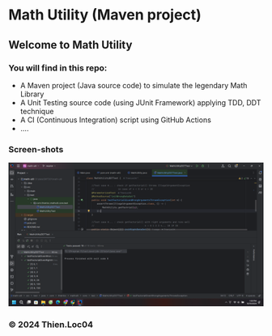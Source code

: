 # Math Utility (Maven project)

## Welcome to Math Utility
### You will find in this repo:
* A Maven project (Java source code) to simulate
the legendary Math Library
* A Unit Testing source code (using JUnit Framework) applying TDD,
DDT technique
* A CI (Continuous Integration) script using GitHub Actions
* ....

### Screen-shots
![JUnit and Maven](https://github.com/Thienloc04/math-util/blob/master/srceenshots/JUnit_Maven.png)

### &#169; 2024 Thien.Loc04